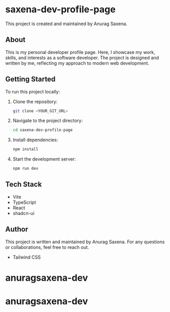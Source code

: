 # saxena-dev-profile-page

This project is created and maintained by Anurag Saxena.

## About

This is my personal developer profile page. Here, I showcase my work, skills, and interests as a software developer. The project is designed and written by me, reflecting my approach to modern web development.

## Getting Started

To run this project locally:

1. Clone the repository:
   ```sh
   git clone <YOUR_GIT_URL>
   ```
2. Navigate to the project directory:
   ```sh
   cd saxena-dev-profile-page
   ```
3. Install dependencies:
   ```sh
   npm install
   ```
4. Start the development server:
   ```sh
   npm run dev
   ```

## Tech Stack

- Vite
- TypeScript
- React
- shadcn-ui

## Author

This project is written and maintained by Anurag Saxena. For any questions or collaborations, feel free to reach out.

- Tailwind CSS
# anuragsaxena-dev
# anuragsaxena-dev
